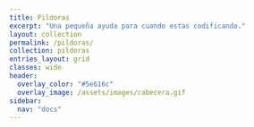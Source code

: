 ```yaml
---
title: Pildoras
excerpt: "Una pequeña ayuda para cuando estas codificando."
layout: collection
permalink: /pildoras/
collection: pildoras
entries_layout: grid
classes: wide
header:
  overlay_color: "#5e616c"
  overlay_image: /assets/images/cabecera.gif
sidebar:
  nav: "docs"
---
```



